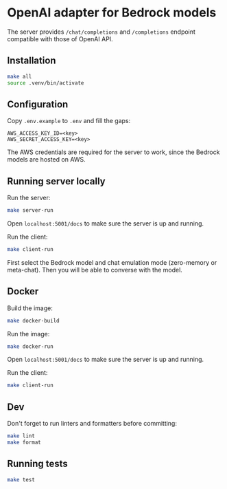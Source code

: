 # OpenAI adapter for Bedrock models

The server provides `/chat/completions` and `/completions` endpoint compatible with those of OpenAI API.

## Installation

```sh
make all
source .venv/bin/activate
```

## Configuration

Copy `.env.example` to `.env` and fill the gaps:

```
AWS_ACCESS_KEY_ID=<key>
AWS_SECRET_ACCESS_KEY=<key>
```

The AWS credentials are required for the server to work, since the Bedrock models are hosted on AWS.

## Running server locally

Run the server:

```sh
make server-run
```

Open `localhost:5001/docs` to make sure the server is up and running.

Run the client:

```sh
make client-run
```

First select the Bedrock model and chat emulation mode (zero-memory or meta-chat).
Then you will be able to converse with the model.

## Docker

Build the image:

```sh
make docker-build
```

Run the image:

```sh
make docker-run
```

Open `localhost:5001/docs` to make sure the server is up and running.

Run the client:

```sh
make client-run
```

## Dev

Don't forget to run linters and formatters before committing:

```sh
make lint
make format
```

## Running tests

```sh
make test
```
